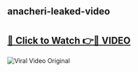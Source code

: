 ## anacheri-leaked-video 

# <h2><a href="http://freeplayer.one?title=anacheri-leaked-video&ref=21J">🔗 Click to Watch 👉🔴 VIDEO</a></h2>

<a href="http://freeplayer.one?title=anacheri-leaked-video&ref=21J" rel="nofollow" data-target="animated-image.originalLink"><img src="https://i.ibb.co.com/xMMVF88/686577567.gif" alt="Viral Video Original" style="max-width: 100%; display: inline-block;" data-target="animated-image.originalImage"></a>

